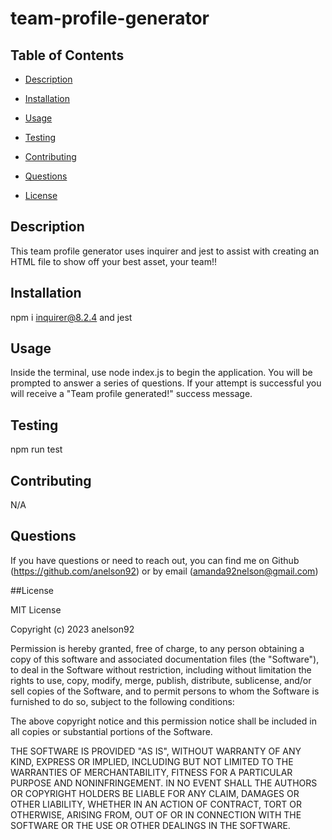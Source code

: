 # team-profile-generator

## Table of Contents
  
  
 * [Description](#Description)
  
 * [Installation](#Installation)
  
 * [Usage](#Usage)
  
 * [Testing](#Testing)
  
 * [Contributing](#Contributing)
  
 * [Questions](#Questions)
  
 * [License](#License)
  
## Description
  
This team profile generator uses inquirer and jest to assist with creating an HTML file to show off your best asset, your team!!
  
## Installation
  
npm i inquirer@8.2.4 and jest
  
## Usage
  
Inside the terminal, use node index.js to begin the application. You will be prompted to answer a series of questions. If your attempt is successful you will receive a
"Team profile generated!" success message. 

## Testing
  
npm run test
  
## Contributing
  
N/A
  
## Questions
  
If you have questions or need to reach out, you can find me on Github (https://github.com/anelson92) or by email (amanda92nelson@gmail.com)
  

##License 

MIT License

Copyright (c) 2023 anelson92

Permission is hereby granted, free of charge, to any person obtaining a copy
of this software and associated documentation files (the "Software"), to deal
in the Software without restriction, including without limitation the rights
to use, copy, modify, merge, publish, distribute, sublicense, and/or sell
copies of the Software, and to permit persons to whom the Software is
furnished to do so, subject to the following conditions:

The above copyright notice and this permission notice shall be included in all
copies or substantial portions of the Software.

THE SOFTWARE IS PROVIDED "AS IS", WITHOUT WARRANTY OF ANY KIND, EXPRESS OR
IMPLIED, INCLUDING BUT NOT LIMITED TO THE WARRANTIES OF MERCHANTABILITY,
FITNESS FOR A PARTICULAR PURPOSE AND NONINFRINGEMENT. IN NO EVENT SHALL THE
AUTHORS OR COPYRIGHT HOLDERS BE LIABLE FOR ANY CLAIM, DAMAGES OR OTHER
LIABILITY, WHETHER IN AN ACTION OF CONTRACT, TORT OR OTHERWISE, ARISING FROM,
OUT OF OR IN CONNECTION WITH THE SOFTWARE OR THE USE OR OTHER DEALINGS IN THE
SOFTWARE.
